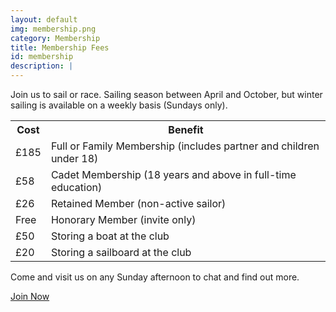```yaml
---
layout: default
img: membership.png
category: Membership
title: Membership Fees
id: membership
description: |
---
```

  <p>Join us to sail or race. Sailing season between April and October, but winter sailing is available on a weekly basis (Sundays only).
  <table class="table table-hover">
  <tbody>
  <tr><th>Cost</th><th>Benefit</th></tr>
  <tr>
  <td>£185</td>
  <td>Full or Family Membership (includes partner and children under 18)</td>
  </tr>
  <tr>
  <td>£58</td>
  <td>Cadet Membership (18 years and above in full-time education)</td>
  </tr>
  <tr>
  <td>£26</td>
  <td>Retained Member (non-active sailor)</td>
  </tr>
  <tr>
  <td>Free</td>
  <td>Honorary Member (invite only)</td>
  </tr>
  <tr>
  <td>£50</td>
  <td>Storing a boat at the club</td>
  </tr>
  <tr>
  <td>£20</td>
  <td>Storing a sailboard at the club</td>
  </tr>
  </tbody>
  </table>

  <p>Come and visit us on any Sunday afternoon to chat and find out more.</p>
  <p><a href="https://membership.sheffieldviking.org.uk/memberships" class="btn btn-primary btn-lg pull-right">Join Now</a></p>
